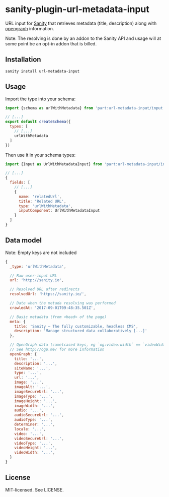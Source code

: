 # sanity-plugin-url-metadata-input

URL input for [Sanity](https://sanity.io/) that retrieves metadata (title, description) along with [opengraph](http://ogp.me/) information.

Note: The resolving is done by an addon to the Sanity API and usage will at some point be an opt-in addon that is billed.

## Installation

```
sanity install url-metadata-input
```

## Usage

Import the type into your schema:

```js
import {schema as urlWithMetadata} from 'part:url-metadata-input/input'

// [...]
export default createSchema({
  types: [
    // [...]
    urlWithMetadata
  ]
})
```

Then use it in your schema types:

```js
import {Input as UrlWithMetadataInput} from 'part:url-metadata-input/input'

// [...]
{
  fields: [
    // [...]
    {
      name: 'relatedUrl',
      title: 'Related URL',
      type: 'urlWithMetadata',
      inputComponent: UrlWithMetadataInput
    }
  ]
}
```

## Data model

Note: Empty keys are not included

```js
{
  _type: 'urlWithMetadata',

  // Raw user-input URL
  url: 'http://sanity.io',

  // Resolved URL after redirects
  resolvedUrl: 'https://sanity.io/',

  // Date when the metada resolving was performed
  crawledAt: '2017-09-01T09:48:35.501Z',

  // Basic metadata (from <head> of the page)
  meta: {
    title: 'Sanity – The fully customizable, headless CMS',
    description: 'Manage structured data collaboratively [...]'
  },

  // OpenGraph data (camelcased keys, eg `og:video:width` == `videoWidth`)
  // See http://ogp.me/ for more information
  openGraph: {
    title: '...',
    description: '...',
    siteName: '...',
    type: '...',
    url: '...',
    image: '...',
    imageAlt: '...',
    imageSecureUrl: '...',
    imageType: '...',
    imageHeight: '...',
    imageWidth: '...',
    audio: '...',
    audioSecureUrl: '...',
    audioType: '...',
    determiner: '...',
    locale: '...',
    video: '...',
    videoSecureUrl: '...',
    videoType: '...',
    videoHeight: '...',
    videoWidth: '...',
  }
}
```

## License

MIT-licensed. See LICENSE.
